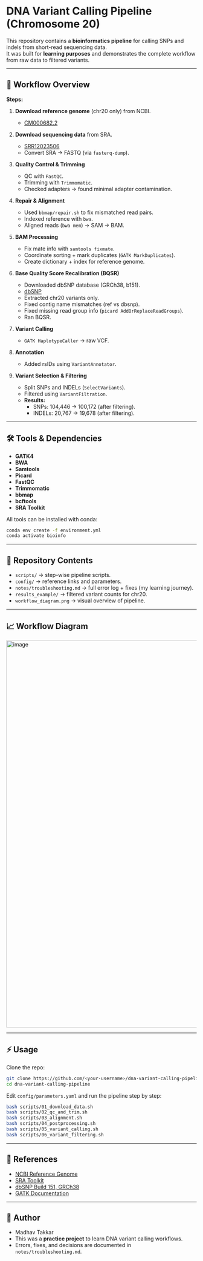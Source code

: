 # DNA Variant Calling Pipeline (Chromosome 20)

This repository contains a **bioinformatics pipeline** for calling SNPs and indels from short-read sequencing data.  
It was built for **learning purposes** and demonstrates the complete workflow from raw data to filtered variants.

---

## 🚀 Workflow Overview

**Steps:**
1. **Download reference genome** (chr20 only) from NCBI.  
   - [CM000682.2](https://www.ncbi.nlm.nih.gov/nucleotide/CM000682.2)

2. **Download sequencing data** from SRA.  
   - [SRR12023506](https://www.ncbi.nlm.nih.gov/sra/?term=SRR12023506)  
   - Convert SRA → FASTQ (via `fasterq-dump`).

3. **Quality Control & Trimming**  
   - QC with `FastQC`.  
   - Trimming with `Trimmomatic`.  
   - Checked adapters → found minimal adapter contamination.  

4. **Repair & Alignment**  
   - Used `bbmap/repair.sh` to fix mismatched read pairs.  
   - Indexed reference with `bwa`.  
   - Aligned reads (`bwa mem`) → SAM → BAM.

5. **BAM Processing**  
   - Fix mate info with `samtools fixmate`.  
   - Coordinate sorting + mark duplicates (`GATK MarkDuplicates`).  
   - Create dictionary + index for reference genome.  

6. **Base Quality Score Recalibration (BQSR)**  
   - Downloaded dbSNP database (GRCh38, b151).
   - [dbSNP](https://ftp.ncbi.nlm.nih.gov/snp/organisms/human_9606_b151_GRCh38p7/VCF/)  
   - Extracted chr20 variants only.  
   - Fixed contig name mismatches (ref vs dbsnp).  
   - Fixed missing read group info (`picard AddOrReplaceReadGroups`).  
   - Ran BQSR.

7. **Variant Calling**  
   - `GATK HaplotypeCaller` → raw VCF.  

8. **Annotation**  
   - Added rsIDs using `VariantAnnotator`.  

9. **Variant Selection & Filtering**  
   - Split SNPs and INDELs (`SelectVariants`).  
   - Filtered using `VariantFiltration`.  
   - **Results:**  
     - SNPs: 104,446 → 100,172 (after filtering).  
     - INDELs: 20,767 → 19,678 (after filtering).  

---

## 🛠 Tools & Dependencies

- **GATK4**
- **BWA**
- **Samtools**
- **Picard**
- **FastQC**
- **Trimmomatic**
- **bbmap**
- **bcftools**
- **SRA Toolkit**

All tools can be installed with conda:

```bash
conda env create -f environment.yml
conda activate bioinfo
````

---

## 📂 Repository Contents

* `scripts/` → step-wise pipeline scripts.
* `config/` → reference links and parameters.
* `notes/troubleshooting.md` → full error log + fixes (my learning journey).
* `results_example/` → filtered variant counts for chr20.
* `workflow_diagram.png` → visual overview of pipeline.

---

## 📈 Workflow Diagram

<img width="1536" height="1024" alt="image" src="https://github.com/user-attachments/assets/53f3569f-3e2a-4594-966e-b141c9ce28d2" />


---

## ⚡ Usage

Clone the repo:

```bash
git clone https://github.com/<your-username>/dna-variant-calling-pipeline.git
cd dna-variant-calling-pipeline
```

Edit `config/parameters.yaml` and run the pipeline step by step:

```bash
bash scripts/01_download_data.sh
bash scripts/02_qc_and_trim.sh
bash scripts/03_alignment.sh
bash scripts/04_postprocessing.sh
bash scripts/05_variant_calling.sh
bash scripts/06_variant_filtering.sh
```

---

## 📎 References

* [NCBI Reference Genome](https://www.ncbi.nlm.nih.gov/nucleotide/CM000682.2)
* [SRA Toolkit](https://github.com/ncbi/sra-tools)
* [dbSNP Build 151, GRCh38](https://ftp.ncbi.nlm.nih.gov/snp/organisms/human_9606_b151_GRCh38p7/VCF/)
* [GATK Documentation](https://gatk.broadinstitute.org/)

---

## 👤 Author

* Madhav Takkar
* This was a **practice project** to learn DNA variant calling workflows.
* Errors, fixes, and decisions are documented in `notes/troubleshooting.md`.

```


